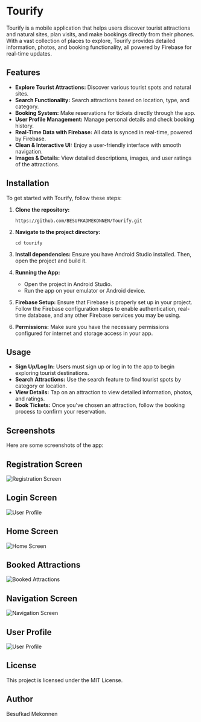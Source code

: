 
# Tourify

Tourify is a mobile application that helps users discover tourist attractions and natural sites, plan visits, and make bookings directly from their phones. With a vast collection of places to explore, Tourify provides detailed information, photos, and booking functionality, all powered by Firebase for real-time updates.

## Features

- **Explore Tourist Attractions:** Discover various tourist spots and natural sites.
- **Search Functionality:** Search attractions based on location, type, and category.
- **Booking System:** Make reservations for tickets directly through the app.
- **User Profile Management:** Manage personal details and check booking history.
- **Real-Time Data with Firebase:** All data is synced in real-time, powered by Firebase.
- **Clean & Interactive UI:** Enjoy a user-friendly interface with smooth navigation.
- **Images & Details:** View detailed descriptions, images, and user ratings of the attractions.

## Installation

To get started with Tourify, follow these steps:

1. **Clone the repository:**
   ```
   https://github.com/BESUFKADMEKONNEN/Tourify.git
   ```

2. **Navigate to the project directory:**
   ```
   cd tourify
   ```

3. **Install dependencies:**
   Ensure you have Android Studio installed. Then, open the project and build it.

4. **Running the App:**
   - Open the project in Android Studio.
   - Run the app on your emulator or Android device.

5. **Firebase Setup:**
   Ensure that Firebase is properly set up in your project. Follow the Firebase configuration steps to enable authentication, real-time database, and any other Firebase services you may be using.

6. **Permissions:**
   Make sure you have the necessary permissions configured for internet and storage access in your app.

## Usage

- **Sign Up/Log In:** Users must sign up or log in to the app to begin exploring tourist destinations.
- **Search Attractions:** Use the search feature to find tourist spots by category or location.
- **View Details:** Tap on an attraction to view detailed information, photos, and ratings.
- **Book Tickets:** Once you've chosen an attraction, follow the booking process to confirm your reservation.

## Screenshots

Here are some screenshots of the app:

## Registration Screen
   
  ![Registration Screen](sampleTheme/resg.jpg)

  
## Login Screen
   
 ![User Profile](sampleTheme/login.jpg)

 
## Home Screen
  
 ![Home Screen](sampleTheme/home.jpg)

   
## Booked Attractions

 ![Booked Attractions](sampleTheme/book.jpg)

   
## Navigation Screen
  
 ![Navigation Screen](sampleTheme/nav.jpg)

   
## User Profile
  
 ![User Profile](sampleTheme/profile.jpg)


## License

This project is licensed under the MIT License.

## Author

Besufkad Mekonnen

